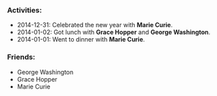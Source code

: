 ### Activities:
- 2014-12-31: Celebrated the new year with **Marie Curie**.
- 2014-01-02: Got lunch with **Grace Hopper** and **George Washington**.
- 2014-01-01: Went to dinner with **Marie Curie**.

### Friends:
- George Washington
- Grace Hopper
- Marie Curie

